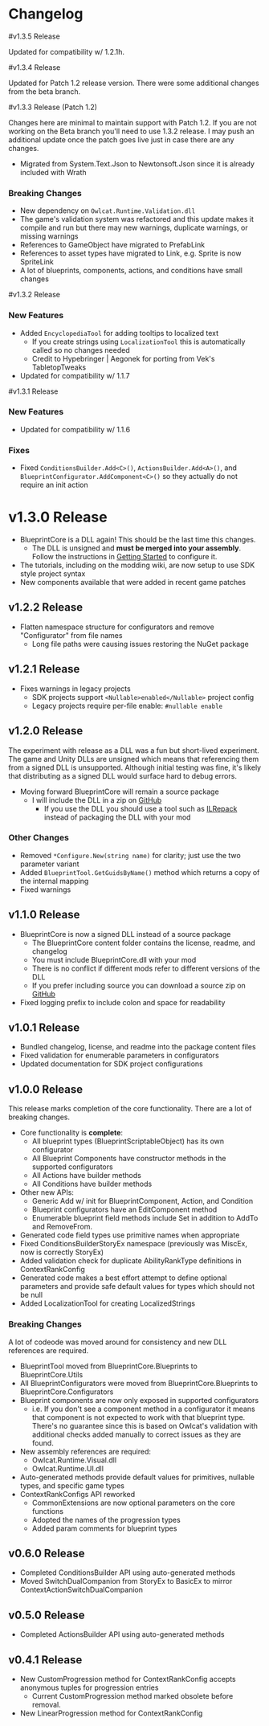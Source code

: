 ﻿# Changelog

#v1.3.5 Release

Updated for compatibility w/ 1.2.1h.

#v1.3.4 Release

Updated for Patch 1.2 release version. There were some additional changes from the beta branch.

#v1.3.3 Release (Patch 1.2)

Changes here are minimal to maintain support with Patch 1.2. If you are not working on the Beta branch you'll need to
use 1.3.2 release. I may push an additional update once the patch goes live just in case there are any changes.

* Migrated from System.Text.Json to Newtonsoft.Json since it is already included with Wrath

### Breaking Changes

* New dependency on `Owlcat.Runtime.Validation.dll`
* The game's validation system was refactored and this update makes it compile and run but there may new warnings, duplicate warnings, or missing warnings
* References to GameObject have migrated to PrefabLink
* References to asset types have migrated to Link, e.g. Sprite is now SpriteLink
* A lot of blueprints, components, actions, and conditions have small changes

#v1.3.2 Release

### New Features

* Added `EncyclopediaTool` for adding tooltips to localized text
    * If you create strings using `LocalizationTool` this is automatically called so no changes needed
    * Credit to Hypebringer | Aegonek for porting from Vek's TabletopTweaks
* Updated for compatibility w/ 1.1.7

#v1.3.1 Release

### New Features

* Updated for compatibility w/ 1.1.6

### Fixes 

* Fixed `ConditionsBuilder.Add<C>()`, `ActionsBuilder.Add<A>()`, and `BlueprintConfigurator.AddComponent<C>()` so they actually do not require an init action 

# v1.3.0 Release

* BlueprintCore is a DLL again! This should be the last time this changes.
    * The DLL is unsigned and **must be merged into your assembly**. Follow the instructions in [Getting Started](intro.md) to configure it.
* The tutorials, including on the modding wiki, are now setup to use SDK style project syntax
* New components available that were added in recent game patches

## v1.2.2 Release

* Flatten namespace structure for configurators and remove "Configurator" from file names
    * Long file paths were causing issues restoring the NuGet package

## v1.2.1 Release

* Fixes warnings in legacy projects
    * SDK projects support `<Nullable>enabled</Nullable>` project config
    * Legacy projects require per-file enable: `#nullable enable`

## v1.2.0 Release

The experiment with release as a DLL was a fun but short-lived experiment. The game and Unity DLLs are unsigned which means that referencing them from a signed DLL is unsupported. Although initial testing was fine, it's likely that distributing as a signed DLL would surface hard to debug errors.

* Moving forward BlueprintCore will remain a source package
    * I will include the DLL in a zip on [GitHub](https://github.com/WittleWolfie/WW-Blueprint-Core/releases)
        * If you use the DLL you should use a tool such as [ILRepack](https://github.com/ravibpatel/ILRepack.Lib.MSBuild.Task) instead of packaging the DLL with your mod

### Other Changes

* Removed `*Configure.New(string name)` for clarity; just use the two parameter variant
* Added `BlueprintTool.GetGuidsByName()` method which returns a copy of the internal mapping
* Fixed warnings

## v1.1.0 Release

* BlueprintCore is now a signed DLL instead of a source package
    * The BlueprintCore content folder contains the license, readme, and changelog
    * You must include BlueprintCore.dll with your mod
    * There is no conflict if different mods refer to different versions of the DLL
    * If you prefer including source you can download a source zip on [GitHub](https://github.com/WittleWolfie/WW-Blueprint-Core/releases)
* Fixed logging prefix to include colon and space for readability

## v1.0.1 Release

* Bundled changelog, license, and readme into the package content files
* Fixed validation for enumerable parameters in configurators
* Updated documentation for SDK project configurations

## v1.0.0 Release

This release marks completion of the core functionality. There are a lot of breaking changes.

* Core functionality is **complete**:
    * All blueprint types (BlueprintScriptableObject) has its own configurator
    * All Blueprint Components have constructor methods in the supported configurators
    * All Actions have builder methods
    * All Conditions have builder methods
* Other new APIs:
    * Generic Add w/ init for BlueprintComponent, Action, and Condition
    * Blueprint configurators have an EditComponent method
    * Enumerable blueprint field methods include Set in addition to AddTo and RemoveFrom.
* Generated code field types use primitive names when appropriate
* Fixed ConditionsBuilderStoryEx namespace (previously was MiscEx, now is correctly StoryEx)
* Added validation check for duplicate AbilityRankType definitions in ContextRankConfig
* Generated code makes a best effort attempt to define optional parameters and provide safe default values for types which should not be null
* Added LocalizationTool for creating LocalizedStrings

### Breaking Changes

A lot of codeode was moved around for consistency and new DLL references are required.

* BlueprintTool moved from BlueprintCore.Blueprints to BlueprintCore.Utils
* All BlueprintConfigurators were moved from BlueprintCore.Blueprints to BlueprintCore.Configurators
* Blueprint components are now only exposed in supported configurators
    * i.e. If you don't see a component method in a configurator it means that component is not expected to work with that blueprint type. There's no guarantee since this is based on Owlcat's validation with additional checks added manually to correct issues as they are found.
* New assembly references are required:
    * Owlcat.Runtime.Visual.dll
    * Owlcat.Runtime.UI.dll
* Auto-generated methods provide default values for primitives, nullable types, and specific game types
* ContextRankConfigs API reworked
    * CommonExtensions are now optional parameters on the core functions
    * Adopted the names of the progression types
    * Added param comments for blueprint types

## v0.6.0 Release

* Completed ConditionsBuilder API using auto-generated methods
* Moved SwitchDualCompanion from StoryEx to BasicEx to mirror ContextActionSwitchDualCompanion

## v0.5.0 Release

* Completed ActionsBuilder API using auto-generated methods

## v0.4.1 Release

* New CustomProgression method for ContextRankConfig accepts anonymous tuples for progression entries
    * Current CustomProgression method marked obsolete before removal.
* New LinearProgression method for ContextRankConfig